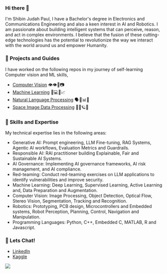 ### Hi there 👋
I'm Shibin Judah Paul, I have a Bachelor's degree in Electronics and Communications Engineering and also a keen interest in AI and Robotics. I am passionate about building intelligent systems that can perceive, reason, and act in complex environments. I believe that the fusion of these cutting-edge technologies has the potential to revolutionize the way we interact with the world around us and empower Humanity.

### 🔭 Projects and Guides 

I have worked on the following repos in my journey of self-learning Computer vision and ML skills,
* [Computer Vision](https://github.com/shibinjudahpaul/OpenCV-Projects) 👁️👁️🤖📷 
* [Machine Learning](https://github.com/shibinjudahpaul/Machine-and-Deep-Learning-Projects) 🧠💻🤖📈
* [Natural Language Processing](https://github.com/shibinjudahpaul/NLP-Projects) 🗣️💬📊🤖
* [Space Image Data Processing](https://github.com/shibinjudahpaul/SpaceImageDataProcessing-Projects) 🌌🔭🪐✨


### :wrench: Skills and Expertise 

My technical expertise lies in the following areas:
* Generative AI: Prompt engineering, LLM Fine-tuning, RAG Systems, Agentic AI workflows, Evaluation Metrics and Guardrails.
* Responsible AI: RAI practitioner building Explainable, Fair and Sustainable AI Systems.
* AI Governance: Implementing AI governance frameworks, AI risk management, and AI compliance.
* Red-teaming: Conduct red-teaming exercises on LLM applications to identify vulnerabilities and improve security.
* Machine Learning: Deep Learning, Supervised Learning, Active Learning and, Data Preparation and Augmentation.
* Computer Vision: Image Processing, Object Detection, Optical Flow, Stereo Vision, Segmentation, Tracking and Recognition.
* Robotics: Prototyping, PCB design, Microcontrollers and Embedded systems, Robot Perception, Planning, Control, Navigation and Manipulation.
* Programming Languages: Python, C++, Embedded C, MATLAB, R and Javascript.

### :speech_balloon: Lets Chat!
* [LinkedIn](https://www.linkedin.com/in/shibinjudahpaul/)
* [Kaggle](https://www.kaggle.com/shibinjudah)

![](https://komarev.com/ghpvc/?username=shibinjudahpaul&color=green)
